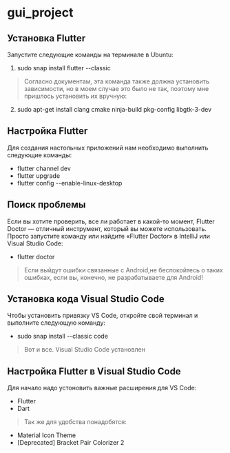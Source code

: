 # gui_project

## Установка Flutter
Запустите следующие команды на терминале в Ubuntu:
 1. sudo snap install flutter --classic
 >Согласно документам, эта команда также должна установить зависимости, но в моем случае это было не так, поэтому мне пришлось установить их вручную:
 2. sudo apt-get install clang cmake ninja-build pkg-config libgtk-3-dev
 
## Настройка Flutter
Для создания настольных приложений нам необходимо выполнить следующие команды:
- flutter channel dev
- flutter upgrade
- flutter config --enable-linux-desktop

## Поиск проблемы
Если вы хотите проверить, все ли работает в какой-то момент, Flutter Doctor — отличный инструмент, который вы можете использовать. Просто запустите команду или найдите «Flutter Doctor» в IntelliJ или Visual Studio Code:
- flutter doctor
 >Если выйдут ошибки связанные с Android,не беспокойтесь о таких ошибках, если вы, конечно, не разрабатываете для Android!

## Установка кода Visual Studio Code
Чтобы установить привязку VS Code, откройте свой терминал и выполните следующую команду:
- sudo snap install --classic code
>Вот и все. Visual Studio Code установлен

## Настройка Flutter в Visual Studio Code
Для начало надо устоновить важные расширения для VS Code:
- Flutter
- Dart
>Так же для удобства понадобятся:
- Material Icon Theme
- [Deprecated] Bracket Pair Colorizer 2
